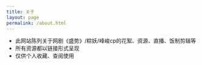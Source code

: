 ```yaml
---
title: 关于
layout: page
permalink: /about.html
---
```


- 此网站陈列关于网剧《盛势》/粽妖/峰峻cp的花絮、资源、直播、饭制剪辑等
- 所有资源都以链接形式呈现
- 仅供个人收藏、查阅使用